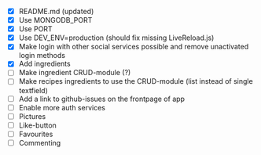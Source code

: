 - [x] README.md (updated)
- [x] Use MONGODB_PORT
- [x] Use PORT
- [x] Use DEV_ENV=production (should fix missing LiveReload.js)
- [x] Make login with other social services possible and remove unactivated login methods
- [x] Add ingredients 
- [ ] Make ingredient CRUD-module (?)
- [ ] Make recipes ingredients to use the CRUD-module (list instead of single textfield)
- [ ] Add a link to github-issues on the frontpage of app
- [ ] Enable more auth services
- [ ] Pictures
- [ ] Like-button
- [ ] Favourites
- [ ] Commenting
